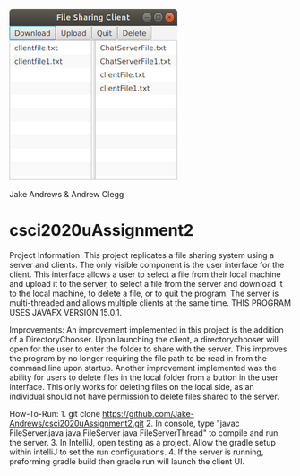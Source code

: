 ![](FileServer/testing/src/main/resources/UI_Screen_1.PNG)

Jake Andrews & Andrew Clegg
# csci2020uAssignment2
Project Information: 
    This project replicates a file sharing system using a server and clients. The only visible component is 
    the user interface for the client. This interface allows a user to select a file from their local 
    machine and upload it to the server, to select a file from the server and download it to the local
    machine, to delete a file, or to quit the program.
    The server is multi-threaded and allows multiple clients at the same time.
    THIS PROGRAM USES JAVAFX VERSION 15.0.1. 


Improvements:
    An improvement implemented in this project is the addition of a DirectoryChooser. Upon launching the client,
    a directorychooser will open for the user to enter the folder to share with the server. This improves the 
    program by no longer requiring the file path to be read in from the command line upon startup. 
    Another improvement implemented was the ability for users to delete files in the local folder from a button
    in the user interface. This only works for deleting files on the local side, as an individual should not have 
    permission to delete files shared to the server.

How-To-Run:
    1. git clone https://github.com/Jake-Andrews/csci2020uAssignment2.git
    2. In console, type "javac FileServer.java java FileServer java FileServerThread" to compile and run the server.
    3. In IntelliJ, open testing as a project. Allow the gradle setup within intelliJ to set the run configurations. 
    4. If the server is running, preforming gradle build then gradle run will launch the client UI.
